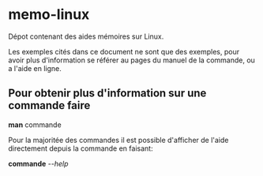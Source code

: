 # memo-linux
Dépot contenant des aides mémoires sur Linux.

Les exemples cités dans ce document ne sont que des exemples, pour avoir plus d'information se référer au pages du manuel de la commande, ou a l'aide en ligne.

## Pour obtenir plus d'information sur une commande faire
**man** commande

Pour la majoritée des commandes il est possible d'afficher de l'aide directement depuis la commande en faisant:

**commande** *--help*
